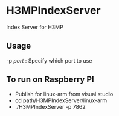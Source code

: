 # H3MPIndexServer
 Index Server for H3MP
 
## Usage
-p *port* : Specify which port to use

## To run on Raspberry PI
- Publish for linux-arm from visual studio
- cd path/H3MPIndexServer/linux-arm
- ./H3MPIndexServer -p 7862
